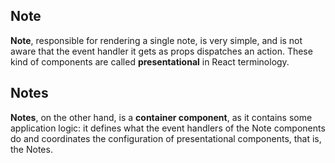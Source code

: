 Note
---

**Note**, responsible for rendering a single note, is very simple, and is not aware that the event handler it gets as props dispatches an action. These kind of components are called **presentational** in React terminology.

Notes
---

**Notes**, on the other hand, is a **container component**, as it contains some application logic: it defines what the event handlers of the Note components do and coordinates the configuration of presentational components, that is, the Notes.